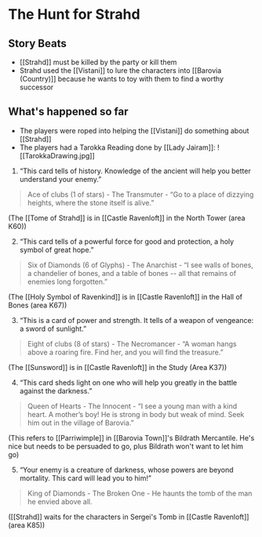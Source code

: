 # The Hunt for Strahd
## Story Beats
* [[Strahd]] must be killed by the party or kill them
* Strahd used the [[Vistani]] to lure the characters into [[Barovia (Country)]] because he wants to toy with them to find a worthy successor

## What's happened so far
* The players were roped into helping the [[Vistani]] do something about [[Strahd]]
* The players had a Tarokka Reading done by [[Lady Jairam]]:
![[TarokkaDrawing.jpg]]

1.  “This card tells of history. Knowledge of the ancient will help you better understand your enemy.”  
      
   > Ace of clubs (1 of stars) - The Transmuter - “Go to a place of dizzying heights, where the stone itself is alive.”  

(The [[Tome of Strahd]] is in [[Castle Ravenloft]] in the North Tower (area K60))
   
2.  “This card tells of a powerful force for good and protection, a holy symbol of great hope.”  
      
   > Six of Diamonds (6 of Glyphs) - The Anarchist - “I see walls of bones, a chandelier of bones, and a table of bones -- all that remains of enemies long forgotten.”  

(The [[Holy Symbol of Ravenkind]] is in [[Castle Ravenloft]] in the Hall of Bones (area K67))
    
3.  “This is a card of power and strength. It tells of a weapon of vengeance: a sword of sunlight.”  
      
  >  Eight of clubs (8 of stars) - The Necromancer - “A woman hangs above a roaring fire. Find her, and you will find the treasure.”    

(The [[Sunsword]] is in [[Castle Ravenloft]] in the Study (Area K37))

4.  “This card sheds light on one who will help you greatly in the battle against the darkness.”  
      
 >   Queen of Hearts - The Innocent - “I see a young man with a kind heart. A mother’s boy! He is strong in body but weak of mind. Seek him out in the village of Barovia.”    

 (This refers to [[Parriwimple]] in [[Barovia Town]]'s Bildrath Mercantile. He's nice but needs to be persuaded to go, plus Bildrath won't want to let him go)
    
5.  “Your enemy is a creature of darkness, whose powers are beyond mortality. This card will lead you to him!”  
      
  > King of Diamonds - The Broken One - He haunts the tomb of the man he envied above all.

([[Strahd]] waits for the characters in Sergei's Tomb in [[Castle Ravenloft]] (area K85))